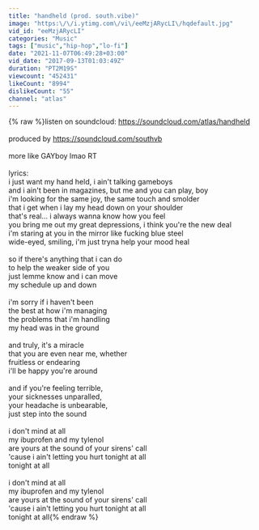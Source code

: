 ```yaml
---
title: "handheld (prod. south.vibe)"
image: "https:\/\/i.ytimg.com\/vi\/eeMzjARycLI\/hqdefault.jpg"
vid_id: "eeMzjARycLI"
categories: "Music"
tags: ["music","hip-hop","lo-fi"]
date: "2021-11-07T06:49:28+03:00"
vid_date: "2017-09-13T01:03:49Z"
duration: "PT2M19S"
viewcount: "452431"
likeCount: "8994"
dislikeCount: "55"
channel: "atlas"
---
```

{% raw %}listen on soundcloud: <a rel="nofollow" target="blank" href="https://soundcloud.com/atlas/handheld">https://soundcloud.com/atlas/handheld</a><br /><br />produced by <a rel="nofollow" target="blank" href="https://soundcloud.com/southvb">https://soundcloud.com/southvb</a><br /><br />more like GAYboy lmao RT<br /><br />lyrics:<br />i just want my hand held, i ain't talking gameboys<br />and i ain't been in magazines, but me and you can play, boy<br />i'm looking for the same joy, the same touch and smolder<br />that i get when i lay my head down on your shoulder<br />that's real... i always wanna know how you feel<br />you bring me out my great depressions, i think you're the new deal<br />i'm staring at you in the mirror like fucking blue steel<br />wide-eyed, smiling, i'm just tryna help your mood heal<br /><br />so if there's anything that i can do<br />to help the weaker side of you<br />just lemme know and i can move<br />my schedule up and down<br /><br />i'm sorry if i haven't been<br />the best at how i'm managing<br />the problems that i'm handling<br />my head was in the ground<br /><br />and truly, it's a miracle<br />that you are even near me, whether<br />fruitless or endearing<br />i'll be happy you're around<br /><br />and if you're feeling terrible,<br />your sicknesses unparalled,<br />your headache is unbearable,<br />just step into the sound<br /><br />i don't mind at all<br />my ibuprofen and my tylenol<br />are yours at the sound of your sirens' call<br />'cause i ain't letting you hurt tonight at all<br />tonight at all<br /><br />i don't mind at all<br />my ibuprofen and my tylenol<br />are yours at the sound of your sirens' call<br />'cause i ain't letting you hurt tonight at all<br />tonight at all{% endraw %}
